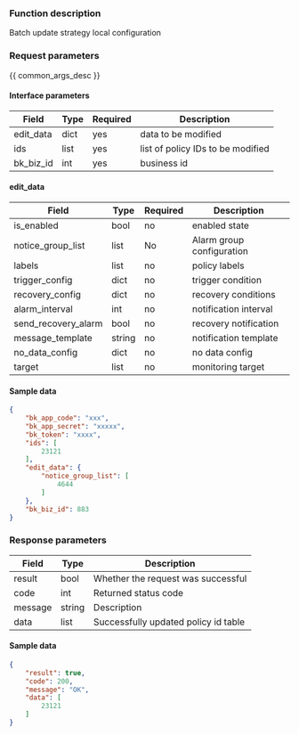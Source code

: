 ### Function description

Batch update strategy local configuration

### Request parameters

{{ common_args_desc }}

#### Interface parameters

| Field | Type | Required | Description |
| -------- | ---- | ---- | -------------- |
| edit_data | dict | yes | data to be modified |
| ids | list | yes | list of policy IDs to be modified |
| bk_biz_id | int | yes | business id |

#### edit_data

| Field | Type | Required | Description |
| ------------------ | ------- | ---------- | ---------- |
| is_enabled | bool | no | enabled state |
| notice_group_list | list | No | Alarm group configuration |
| labels | list | no | policy labels |
| trigger_config | dict | no | trigger condition |
| recovery_config | dict | no | recovery conditions |
| alarm_interval | int | no | notification interval |
| send_recovery_alarm | bool | no | recovery notification |
| message_template | string | no | notification template |
| no_data_config | dict | no | no data config |
| target | list | no | monitoring target |

#### Sample data

```json
{
    "bk_app_code": "xxx",
    "bk_app_secret": "xxxxx",
    "bk_token": "xxxx",
    "ids": [
        23121
    ],
    "edit_data": {
        "notice_group_list": [
            4644
        ]
    },
    "bk_biz_id": 883
}
```

### Response parameters

| Field | Type | Description |
| ------- | ------ | ------------------ |
| result | bool | Whether the request was successful |
| code | int | Returned status code |
| message | string | Description |
| data | list | Successfully updated policy id table |

#### Sample data

```json
{
    "result": true,
    "code": 200,
    "message": "OK",
    "data": [
        23121
    ]
}
```
